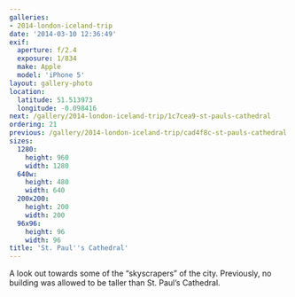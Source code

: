 ```yaml
---
galleries:
- 2014-london-iceland-trip
date: '2014-03-10 12:36:49'
exif:
  aperture: f/2.4
  exposure: 1/834
  make: Apple
  model: 'iPhone 5'
layout: gallery-photo
location:
  latitude: 51.513973
  longitude: -0.098416
next: /gallery/2014-london-iceland-trip/1c7cea9-st-pauls-cathedral
ordering: 21
previous: /gallery/2014-london-iceland-trip/cad4f8c-st-pauls-cathedral
sizes:
  1280:
    height: 960
    width: 1280
  640w:
    height: 480
    width: 640
  200x200:
    height: 200
    width: 200
  96x96:
    height: 96
    width: 96
title: 'St. Paul''s Cathedral'
---
```


A look out towards some of the “skyscrapers” of the city. Previously, no building was allowed to be taller than St. Paul’s Cathedral.
